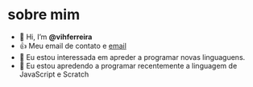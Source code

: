 # sobre mim
- 👋 Hi, I’m **@vihferreira**
- 👍 Meu email de contato e [email](vitoria.olenicz@escola.pr.gov.br)
- 👀 Eu estou interessada em apreder a programar novas linguaguens.
- 🌱 Eu estou apredendo a programar recentemente a linguagem de JavaScript e Scratch


